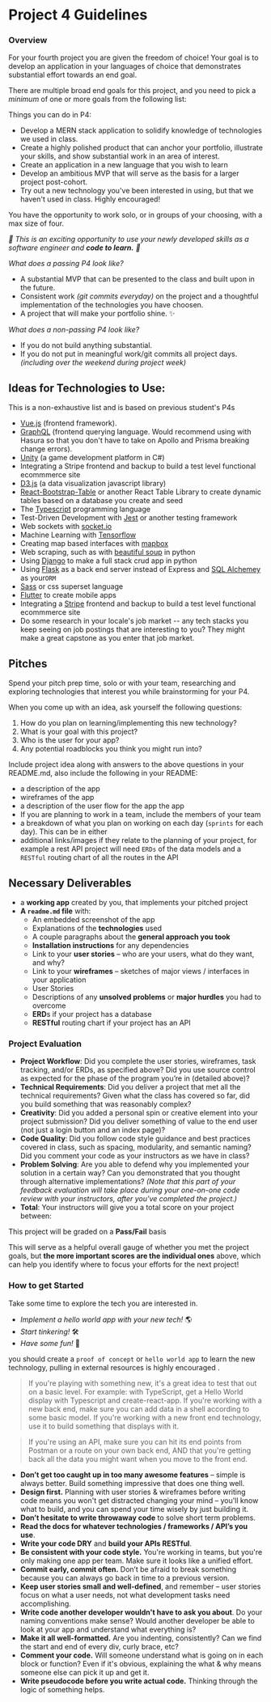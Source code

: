 # Project 4 Guidelines

### Overview

For your fourth project you are given the freedom of choice! Your goal is to develop an application in your languages of choice that demonstrates substantial effort towards an end goal.

There are multiple broad end goals for this project, and you need to pick a *minimum* of one or more goals from the following list:

Things you can do in P4:

* Develop a MERN stack application to solidify knowledge of technologies we used in class. 
* Create a highly polished product that can anchor your portfolio, illustrate your skills, and show substantial work in an area of interest.
* Create an application in a new language that you wish to learn
* Develop an ambitious MVP that will serve as the basis for a larger project post-cohort.
* Try out a new technology you've been interested in using, but that we haven't used in class. Highly encouraged!

You have the opportunity to work solo, or in groups of your choosing, with a max size of four.

*🙌 This is an exciting opportunity to use your newly developed skills as a software engineer and **code to learn.** 🙌*

*What does a passing P4 look like?*

* A substantial MVP that can be presented to the class and built upon in the future.
* Consistent work *(git commits everyday)* on the project and a thoughtful implementation of the technologies you have choosen.
* A project that will make your portfolio shine. ✨

*What does a non-passing P4 look like?*

* If you do not build anything substantial.
* If you do not put in meaningful work/git commits all project days. *(including over the weekend during project week)*

## Ideas for Technologies to Use:

This is a non-exhaustive list and is based on previous student's P4s 

* [Vue.js](https://vuejs.org/) (frontend framework). 
* [GraphQL](https://graphql.org/) (frontend querying language. Would recommend using with Hasura so that you don't have to take on Apollo and Prisma breaking change errors). 
* [Unity](https://unity.com/) (a game development platform in C#) 
* Integrating a Stripe frontend and backup to build a test level functional ecommmerce site
* [D3.js](https://d3js.org/) (a data visualization javascript library)
* [React-Bootstrap-Table](https://react-bootstrap-table.github.io/react-bootstrap-table2/) or another React Table Library to create dynamic tables based on a database you create and seed
* The [Typescript](https://www.typescriptlang.org/) programming language
* Test-Driven Development with [Jest](https://jestjs.io/) or another testing framework
* Web sockets with [socket.io](https://socket.io/)
* Machine Learning with [Tensorflow](https://www.tensorflow.org/)
* Creating map based interfaces with [mapbox](https://www.mapbox.com/)
* Web scraping, such as with [beautiful soup](https://www.crummy.com/software/BeautifulSoup/) in python 
* Using [Django](https://www.djangoproject.com/) to make a full stack crud app in python
* Using [Flask](https://flask.palletsprojects.com/en/1.1.x/) as a back end server instead of Express and [SQL Alchemey](https://www.sqlalchemy.org/) as your`ORM` 
* [Sass](https://sass-lang.com/) or css superset language
* [Flutter](https://flutter.dev/) to create mobile apps
* Integrating a [Stripe](https://stripe.com/) frontend and backup to build a test level functional ecommmerce site
* Do some research in your locale's job market -- any tech stacks you keep seeing on job postings that are interesting to you? They might make a great capstone as you enter that job market.

## Pitches

Spend your pitch prep time, solo or with your team, researching and exploring technologies that interest you while brainstorming for your P4.

When you come up with an idea, ask yourself the following questions:

1. How do you plan on learning/implementing this new technology?
2. What is your goal with this project?
3. Who is the user for your app?
4. Any potential roadblocks you think you might run into?

Include project idea along with answers to the above questions in your README.md, also include the following in your README: 

* a description of the app
* wireframes of the app
* a description of the user flow for the app the app
* If you are planning to work in a team, include the members of your team
* a breakdown of what you plan on working on each day (`sprints` for each day). This can be in either
* additional links/images if they relate to the planning of your project, for example a rest API project will need `ERDs` of the data models and a `RESTful` routing chart of all the routes in the API

## Necessary Deliverables

* a **working app** created by you, that implements your pitched project
* **A `readme.md` file** with:
  * An embedded screenshot of the app
  * Explanations of the **technologies** used
  * A couple paragraphs about the **general approach you took**
  * **Installation instructions** for any dependencies
  * Link to your **user stories** – who are your users, what do they want, and why?
  * Link to your **wireframes** – sketches of major views / interfaces in your application
  * User Stories
  * Descriptions of any **unsolved problems** or **major hurdles** you had to overcome
  * **ERD**s if your project has a database
  * **RESTful** routing chart if your project has an API

### Project Evaluation

* **Project Workflow**: Did you complete the user stories, wireframes, task tracking, and/or ERDs, as specified above? Did you use source control as expected for the phase of the program you’re in \(detailed above\)?
* **Technical Requirements**: Did you deliver a project that met all the technical requirements? Given what the class has covered so far, did you build something that was reasonably complex?
* **Creativity**: Did you added a personal spin or creative element into your project submission? Did you deliver something of value to the end user \(not just a login button and an index page\)?
* **Code Quality**: Did you follow code style guidance and best practices covered in class, such as spacing, modularity, and semantic naming? Did you comment your code as your instructors as we have in class?
* **Problem Solving**: Are you able to defend why you implemented your solution in a certain way? Can you demonstrated that you thought through alternative implementations? _\(Note that this part of your feedback evaluation will take place during your one-on-one code review with your instructors, after you've completed the project.\)_
* **Total**: Your instructors will give you a total score on your project between:

This project will be graded on a **Pass/Fail** basis

This will serve as a helpful overall gauge of whether you met the project goals, but **the more important scores are the individual ones** above, which can help you identify where to focus your efforts for the next project!

### How to get Started

Take some time to explore the tech you are interested in. 

* *Implement a hello world app with your new tech!* 🌎
* *Start tinkering!* 🛠 
* *Have some fun!* 🎊

you should create a `proof of concept` or `hello world app` to learn the new technology, pulling in external resources is highly encouraged .

> If you're playing with something new, it's a great idea to test that out on a basic level. For example: with TypeScript, get a Hello World display with Typescript and create-react-app. If you're working with a new back end, make sure you can add data in a shell according to some basic model. If you're working with a new front end technology, use it to build something that displays with it.
    
> If you're using an API, make sure you can hit its end points from Postman or a route on your own back end, AND that you're getting back all the data you might want when you move to the front end.

* **Don’t get too caught up in too many awesome features** – simple is always better. Build something impressive that does one thing well.
* **Design first.** Planning with user stories & wireframes before writing code means you won't get distracted changing your mind – you'll know what to build, and you can spend your time wisely by just building it.
* **Don’t hesitate to write throwaway code** to solve short term problems.
* **Read the docs for whatever technologies / frameworks / API’s you use**.
* **Write your code DRY** and **build your APIs RESTful**.
* **Be consistent with your code style.** You're working in teams, but you're only making one app per team. Make sure it looks like a unified effort.
* **Commit early, commit often.** Don’t be afraid to break something because you can always go back in time to a previous version.
* **Keep user stories small and well-defined**, and remember – user stories focus on what a user needs, not what development tasks need accomplishing.
* **Write code another developer wouldn't have to ask you about**. Do your naming conventions make sense? Would another developer be able to look at your app and understand what everything is?
* **Make it all well-formatted.** Are you indenting, consistently? Can we find the start and end of every div, curly brace, etc?
* **Comment your code.** Will someone understand what is going on in each block or function? Even if it's obvious, explaining the what & why means someone else can pick it up and get it.
* **Write pseudocode before you write actual code.** Thinking through the logic of something helps.
